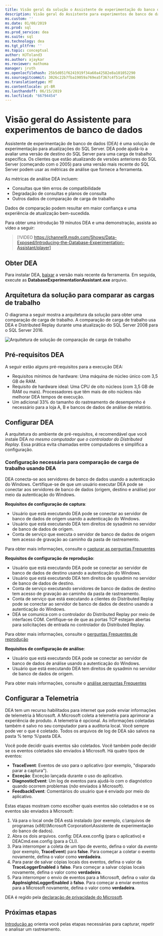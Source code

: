 ```yaml
---
title: Visão geral da solução o Assistente de experimentação do banco de dados para o SQL Server é atualizado
description: Visão geral do Assistente para experimentos de banco de dados
ms.custom: ''
ms.date: 01/08/2019
ms.prod: sql
ms.prod_service: dea
ms.suite: sql
ms.technology: dea
ms.tgt_pltfrm: ''
ms.topic: conceptual
author: HJToland3
ms.author: ajaykar
ms.reviewer: mathoma
manager: jroth
ms.openlocfilehash: 25b5d051f6241919f34a60a42582e8a101052290
ms.sourcegitcommit: 3026c22b7fba19059a769ea5f367c4f51efaf286
ms.translationtype: MT
ms.contentlocale: pt-BR
ms.lasthandoff: 06/15/2019
ms.locfileid: "66794454"
---
```

# <a name="overview-of-database-experimentation-assistant"></a>Visão geral do Assistente para experimentos de banco de dados

Assistente de experimentação de banco de dados (DEA) é uma solução de experimentação para atualizações do SQL Server. DEA pode ajudá-lo a avaliar uma versão de destino do SQL Server para uma carga de trabalho específica. Os clientes que estão atualizando de versões anteriores do SQL Server (começando com o 2005) para uma versão mais recente do SQL Server podem usar as métricas de análise que fornece a ferramenta. 

As métricas de análise DEA incluem:
- Consultas que têm erros de compatibilidade
- Degradação de consultas e planos de consulta
- Outros dados de comparação de carga de trabalho

Dados de comparação podem resultar em maior confiança e uma experiência de atualização bem-sucedida.

Para obter uma introdução 19 minutos DEA e uma demonstração, assista ao vídeo a seguir:

> [!VIDEO https://channel9.msdn.com/Shows/Data-Exposed/Introducing-the-Database-Experimentation-Assistant/player]

## <a name="get-dea"></a>Obter DEA

Para instalar DEA, [baixar](https://www.microsoft.com/download/details.aspx?id=54090) a versão mais recente da ferramenta. Em seguida, execute as **DatabaseExperimentationAssistant.exe** arquivo.

## <a name="solution-architecture-for-comparing-workloads"></a>Arquitetura da solução para comparar as cargas de trabalho

O diagrama a seguir mostra a arquitetura da solução para obter uma comparação de carga de trabalho. A comparação de carga de trabalho usa DEA e Distributed Replay durante uma atualização do SQL Server 2008 para o SQL Server 2016.

![Arquitetura de solução de comparação de carga de trabalho](./media/database-experimentation-assistant-overview/dea-overview-compare-solution-architecture.png)

## <a name="dea-prerequisites"></a>Pré-requisitos DEA

A seguir estão alguns pré-requisitos para a execução DEA:
- Requisitos mínimos de hardware: Uma máquina de núcleo único com 3,5 GB de RAM.
- Requisito de hardware ideal: Uma CPU de oito núcleos (com 3,5 GB de RAM ou mais). Processadores que têm mais de oito núcleos não melhorar DEA tempos de execução.
- Um adicional 33% do tamanho do rastreamento de desempenho é necessário para a loja A, B e bancos de dados de análise de relatório.

## <a name="configure-dea"></a>Configurar DEA

A arquitetura do ambiente de pré-requisitos, é recomendável que você instale DEA *no mesmo computador que o controlador do Distributed Replay*. Essa prática evita chamadas entre computadores e simplifica a configuração.

### <a name="required-configuration-for-workload-comparison-by-using-dea"></a>Configuração necessária para comparação de carga de trabalho usando DEA

DEA conecta-se aos servidores de banco de dados usando a autenticação do Windows. Certifique-se de que um usuário executar DEA pode se conectar aos servidores de banco de dados (origem, destino e análise) por meio da autenticação do Windows.

**Requisitos de configuração de captura**:

*   Usuário que está executando DEA pode se conectar ao servidor de banco de dados de origem usando a autenticação do Windows.
*   Usuário que está executando DEA tem direitos de sysadmin no servidor de banco de dados de origem.
*   Conta de serviço que executa o servidor de banco de dados de origem tem acesso de gravação ao caminho da pasta de rastreamento.

Para obter mais informações, consulte o [capturar as perguntas Frequentes](database-experimentation-assistant-capture-trace.md#frequently-asked-questions-about-trace-capture)

**Requisitos de configuração de reprodução**: 

*   Usuário que está executando DEA pode se conectar ao servidor de banco de dados de destino usando a autenticação do Windows.
*   Usuário que está executando DEA tem direitos de sysadmin no servidor de banco de dados de destino.
*   Conta de serviço executando servidores de banco de dados de destino tem acesso de gravação ao caminho da pasta de rastreamento.
*   Conta de serviço que está executando a clientes do Distributed Replay pode se conectar ao servidor de banco de dados de destino usando a autenticação do Windows.
*   DEA se comunica com o controlador do Distributed Replay por meio de interfaces COM. Certifique-se de que as portas TCP estejam abertas para solicitações de entrada no controlador do Distributed Replay.

Para obter mais informações, consulte o [perguntas Frequentes de reprodução](database-experimentation-assistant-replay-trace.md#frequently-asked-questions-about-trace-replay)

**Requisitos de configuração de análise**: 

*   Usuário que está executando DEA pode se conectar ao servidor de banco de dados de análise usando a autenticação do Windows.
*   Usuário que está executando DEA tem direitos de sysadmin no servidor de banco de dados de origem.

Para obter mais informações, consulte o [análise perguntas Frequentes](database-experimentation-assistant-create-report.md#frequently-asked-questions-about-analysis-reports)

## <a name="set-up-telemetry"></a>Configurar a Telemetria

DEA tem um recurso habilitados para internet que pode enviar informações de telemetria à Microsoft. A Microsoft coleta a telemetria para aprimorar a experiência de produto. A telemetria é opcional. As informações coletadas também é salvo no seu computador para a auditoria local. Você sempre pode ver o que é coletado. Todos os arquivos de log de DEA são salvos na pasta % temp %\\pasta DEA.

Você pode decidir quais eventos são coletados. Você também pode decidir se os eventos coletados são enviados à Microsoft. Há quatro tipos de eventos:

*   **TraceEvent**: Eventos de uso para o aplicativo (por exemplo, "disparado parar a captura").
*   **Exceção**: Exceção lançada durante o uso do aplicativo.
*   **DiagnosticEvent**: Um log de eventos para ajudá-lo com o diagnóstico quando ocorrem problemas (*não* enviados à Microsoft).
*   **FeedbackEvent**: Comentários do usuário que é enviado por meio do aplicativo.

Estas etapas mostram como escolher quais eventos são coletados e se os eventos são enviados à Microsoft:

1.  Vá para o local onde DEA está instalado (por exemplo, c:\\arquivos de programas (x86)\\Microsoft Corporation\\Assistente de experimentação do banco de dados).
2.  Abra os dois arquivos. config: DEA.exe.config (para o aplicativo) e DEACmd.exe.config (para a CLI).
3.  Para interromper a coleta de um tipo de evento, defina o valor da *evento* (por exemplo, **TraceEvent**) para **false**. Para começar a coletar o evento novamente, defina o valor como **verdadeira**.
4.  Para parar de salvar cópias locais dos eventos, defina o valor da **TraceLoggerEnabled** à **falso**. Para começar a salvar cópias locais novamente, defina o valor como **verdadeira**.
5.  Para interromper o envio de eventos para a Microsoft, defina o valor da **AppInsightsLoggerEnabled** à **falso**. Para começar a enviar eventos para a Microsoft novamente, defina o valor como **verdadeira**.

DEA é regido pela [declaração de privacidade do Microsoft](https://aka.ms/dea-privacy).

## <a name="next-steps"></a>Próximas etapas

[Introdução ao](database-experimentation-assistant-get-started.md) orienta você pelas etapas necessárias para capturar, repetir e analisar um rastreamento.

